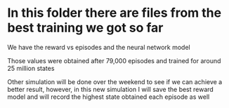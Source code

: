 # In this folder there are files from the best training we got so far

We have the reward vs episodes and the neural network model

Those values were obtained after 79,000 episodes and trained for around 25 million states

Other simulation will be done over the weekend to see if we can achieve a better result, however, in this new simulation I will save the best reward model and will record the highest state obtained each episode as well